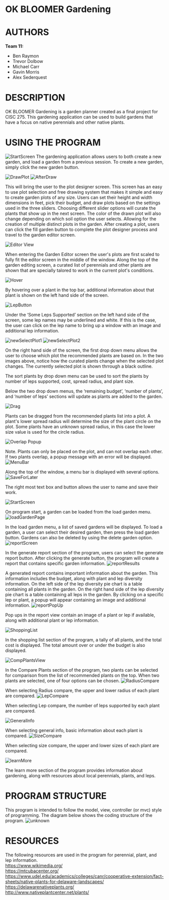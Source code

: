 # OK BLOOMER Gardening 

# AUTHORS
**Team 11:** 
- Ben Raymon
 - Trevor Dolbow
- Michael Carr
 - Gavin Morris
-  Alex Sederquest

# DESCRIPTION
OK BLOOMER Gardening is a garden planner created as a final project for CISC 275. This gardening application can be used to build gardens that have a focus on native perennials and other native plants.
# USING THE PROGRAM
![StartScreen](https://user-images.githubusercontent.com/54713482/117983885-59ef5e80-b305-11eb-8cc5-d9b9b9b806f2.PNG)
The gardening application allows users to both create a new garden, and load a garden from a previous session. To create a new garden, simply click the new garden button.


![DrawPlot](https://user-images.githubusercontent.com/54713482/117980675-34ad2100-b302-11eb-89e4-fdba47ea584f.PNG)
![AfterDraw](https://user-images.githubusercontent.com/54713482/117980872-658d5600-b302-11eb-8c9b-c185fadb2128.PNG)


This will bring the user to the plot designer screen. This screen has an easy to use plot selection and free drawing system that makes it simple and easy to create garden plots of any size. Users can set their height and width dimensions in feet, pick their budget, and draw plots based on the settings used in the three sliders. Choosing different slider options will curate the plants that show up in the next screen. The color of the drawn plot will also change depending on which soil option the user selects. Allowing for the creation of multiple distinct plots in the garden. After creating a plot, users can click the fill garden button to complete the plot designer process and travel to the garden editor screen. 


![Editor View](https://user-images.githubusercontent.com/54713482/117980931-75a53580-b302-11eb-9626-6f25ecfff5a8.PNG)

When entering the Garden Editor screen the user's plots are first scaled to fully fit the editor screen in the middle of the window.
Along the top of the garden editing screen, a curated list of perennials and other plants are shown that are specially talored to work in the current plot's conditions.

![Hover](https://user-images.githubusercontent.com/54713482/117981062-99687b80-b302-11eb-8856-1ba2d3f0deea.PNG)


By hovering over a plant in the top bar, additional information about that plant is shown on the left hand side of the screen. 

![LepButton](https://user-images.githubusercontent.com/54713482/117981129-aedda580-b302-11eb-84ff-1e0e7a2c2563.PNG)


Under the ‘Some Leps Supported’ section on the left hand side of the screen, some lep names may be underlined and white. If this is the case, the user can click on the lep name to bring up a window with an image and additional lep information. 

![newSelectPlot1](https://user-images.githubusercontent.com/54713482/118003594-b73fdb80-b316-11eb-86fc-fc4b88d14036.PNG)
![newSelectPlot2](https://user-images.githubusercontent.com/54713482/118003592-b73fdb80-b316-11eb-9186-0375bf8694e9.PNG)



On the right hand side of the screen, the first drop down menu allows the user to choose which plot the recommended plants are based on. In the two images above, notice how the curated plants change when the selected plot changes. The currently selected plot is shown thrrough a black outline.  

The sort plants by drop down menu can be used to sort the plants by number of leps supported, cost, spread radius, and plant size.  

Below the two drop down menus, the ‘remaining budget’, ‘number of plants’, and ‘number of leps’ sections will update as plants are added to the garden.

![Drag](https://user-images.githubusercontent.com/54713482/117981386-f5330480-b302-11eb-9491-79f31a9aad96.PNG)


Plants can be dragged from the recommended plants list into a plot. A plant's lower spread radius will determine the size of the plant circle on the plot. Some plants have an unknown spread radius, in this case the lower size value is used for the circle radius.

![Overlap Popup](https://user-images.githubusercontent.com/54713482/117981408-fb28e580-b302-11eb-942f-47df6ec7fd13.PNG)

Note. Plants can only be placed on the plot, and can not overlap each other. If two plants overlap, a popup message with an error will be displayed. 
![MenuBar](https://user-images.githubusercontent.com/54713482/117981430-02e88a00-b303-11eb-81b7-3a76bb0eef9c.PNG)



Along the top of the window, a menu bar is displayed with several options.   
![SaveForLater](https://user-images.githubusercontent.com/54713482/117981462-09770180-b303-11eb-9b42-c537b8002d9b.PNG)


The right most text box and button allows the user to name and save their work.

![StartScreen](https://user-images.githubusercontent.com/54713482/117981482-0ed44c00-b303-11eb-9ca7-df92eddce7ef.PNG)


On program start, a garden can be loaded from the load garden menu. 
![loadGardenPage](https://user-images.githubusercontent.com/54713482/117981523-1693f080-b303-11eb-999a-c093407b6f53.PNG)


In the load garden menu, a list of saved gardens will be displayed. To load a garden, a user can select their desired garden, then press the load garden button. Gardens can also be deleted by using the delete garden option. 
![reportScreen](https://user-images.githubusercontent.com/54713482/117981620-34f9ec00-b303-11eb-8fe0-fc6262c919ce.PNG)

In the generate report section of the program, users can select the generate report button. After clicking the generate button, the program will create a report that contains specific garden information. 
![reportResults](https://user-images.githubusercontent.com/54713482/117982071-9f129100-b303-11eb-9c11-8936063d921d.PNG)

A generated report contains important information about the garden. This information includes the budget, along with plant and lep diversity information. On the left side of the lep diversity pie chart is a table containing all plants in the garden. On the right hand side of the lep diversity pie chart is a table containing all leps in the garden. By clicking on a specific lep or plant, a popup will appear containing an image and additional information. 
![reportPopUp](https://user-images.githubusercontent.com/54713482/117982091-a5087200-b303-11eb-9f96-38aed1fccb9b.PNG)

Pop ups in the report view contain an image of a plant or lep if available, along with additional plant or lep information. 

![ShoppingList](https://user-images.githubusercontent.com/54713482/117982117-acc81680-b303-11eb-99cf-840638164b41.PNG)

In the shopping list section of the program, a tally of all plants, and the total cost is displayed. The total amount over or under the budget is also displayed. 

![CompPlantsView](https://user-images.githubusercontent.com/54713482/117982168-bbaec900-b303-11eb-9346-fbf6b88b53ed.PNG)


In the Compare Plants section of the program, two plants can be selected for comparison from the list of recommended plants on the top. When two plants are selected, one of four options can be chosen. 
![RadiusCompare](https://user-images.githubusercontent.com/54713482/117982331-e731b380-b303-11eb-8a0f-1b7cc7614658.PNG)

When selecting Radius compare, the upper and lower radius of each plant are compared. 
![LepCompare](https://user-images.githubusercontent.com/54713482/117982289-de40e200-b303-11eb-928a-e5cc882160c3.PNG)

When selecting Lep compare, the number of leps supported by each plant are compared. 

![GeneralInfo](https://user-images.githubusercontent.com/54713482/117982229-ccf7d580-b303-11eb-897c-c3224eee8210.PNG)

When selecting general info, basic information about each plant is compared. 
![SizeCompare](https://user-images.githubusercontent.com/54713482/117982265-d6813d80-b303-11eb-996b-a6d22de65c96.PNG)


When selecting size compare, the upper and lower sizes of each plant are compared. 

![learnMore](https://user-images.githubusercontent.com/54713482/117982365-eef15800-b303-11eb-8d97-5119413863fe.PNG)

The learn more section of the program provides information about gardening, along with resources about local perennials, plants, and leps. 




# PROGRAM STRUCTURE
This program is intended to follow the model, view, controller (or mvc) style of programming. 
The diagram below shows the coding structure of the program. 
![unknown](https://user-images.githubusercontent.com/54713482/117983640-23194880-b305-11eb-891c-91919da0c948.png)



# RESOURCES
The following resources are used in the program for perennial, plant, and lep information.  
https://www.wikimedia.org/  
https://mtcubacenter.org/  
https://www.udel.edu/academics/colleges/canr/cooperative-extension/fact-sheets/native-plants-for-delaware-landscapes/  
https://delawarenativeplants.org/  
http://www.nativeplantcenter.net/plants/  




